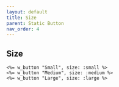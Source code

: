 ```yaml
---
layout: default
title: Size
parent: Static Button
nav_order: 4
---
```


## Size

```erb
<%= w_button "Small", size: :small %>
<%= w_button "Medium", size: :medium %>
<%= w_button "Large", size: :large %>
```
